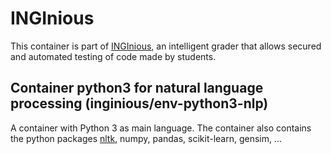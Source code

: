 INGInious
=========

This container is part of [INGInious](https://github.com/UCL-INGI/INGInious), an intelligent grader that allows secured and automated testing of code made by students. 

Container python3 for natural language processing (inginious/env-python3-nlp)
--------------------------------------------------------------------------------

A container with Python 3 as main language.
The container also contains the python packages [nltk](https://pypi.org/project/nltk/), numpy, pandas, scikit-learn, gensim, ...
